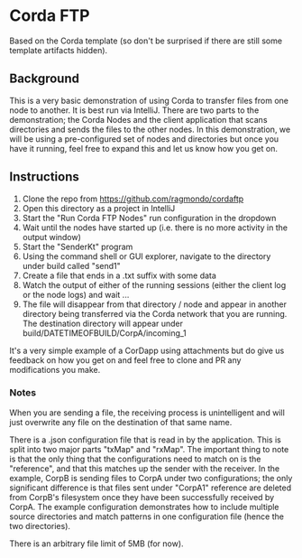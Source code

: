 
# Corda FTP

Based on the Corda template (so don't be surprised if there are still some template artifacts hidden).

## Background

This is a very basic demonstration of using Corda to transfer files from one node to another. It is best run via IntelliJ. There are two parts to the demonstration; the Corda Nodes and the client application that scans directories and sends the files to the other nodes. In this demonstration, we will be using a pre-configured set of nodes and directories but once you have it running, feel free to expand this and let us know how you get on.

## Instructions

1. Clone the repo from https://github.com/ragmondo/cordaftp
2. Open this directory as a project in IntelliJ
3. Start the "Run Corda FTP Nodes" run configuration in the dropdown
4. Wait until the nodes have started up (i.e. there is no more activity in the output window)
5. Start the "SenderKt" program
6. Using the command shell or GUI explorer, navigate to the directory under build called "send1"
7. Create a file that ends in a .txt suffix with some data
8. Watch the output of either of the running sessions (either the client log or the node logs) and wait ...
9. The file will disappear from that directory / node and appear in another directory being transferred via the Corda network that you are running. The destination directory will appear under build/DATETIMEOFBUILD/CorpA/incoming_1


It's a very simple example of a CorDapp using attachments but do give us feedback on how you get on and feel free to clone and PR any modifications you make.

### Notes

When you are sending a file, the receiving process is unintelligent and will just overwrite any file on the destination of that same name.

There is a .json configuration file that is read in by the application. This is split into two major parts "txMap" and "rxMap". The important thing to note is that the only thing that the configurations need to match on is the "reference", and that this matches up the sender with the receiver. In the example, CorpB is sending files to CorpA under two configurations; the only significant difference is that files sent under "CorpA1" reference are deleted from CorpB's filesystem once they have been successfully received by CorpA. The example configuration demonstrates how to include multiple source directories and match patterns in one configuration file (hence the two directories).

There is an arbitrary file limit of 5MB (for now).



